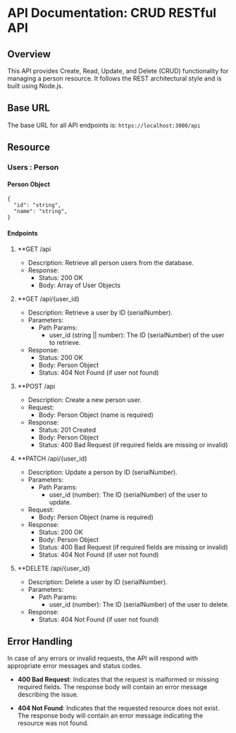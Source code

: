 # API Documentation: CRUD RESTful API

## Overview
This API provides Create, Read, Update, and Delete (CRUD) functionality for managing a person resource. It follows the REST architectural style and is built using Node.js.

## Base URL
The base URL for all API endpoints is: `https://localhost:3000/api`

## Resource

### Users : Person

#### Person Object
```
{
  "id": "string",
  "name": "string", 
}
```

#### Endpoints

1. **GET /api
   - Description: Retrieve all person users from the database.
   - Response:
     - Status: 200 OK
     - Body: Array of User Objects

2. **GET /api/{user_id}
   - Description: Retrieve a user by ID (serialNumber).
   - Parameters:
     - Path Params:
       - user_id (string || number): The ID (serialNumber) of the user to retrieve.
   - Response:
     - Status: 200 OK
     - Body: Person Object
     - Status: 404 Not Found (if user not found)

3. **POST /api
   - Description: Create a new person user.
   - Request:
     - Body: Person Object (name is required)
   - Response:
     - Status: 201 Created
     - Body: Person Object
     - Status: 400 Bad Request (if required fields are missing or invalid)

4. **PATCH /api/{user_id}
   - Description: Update a person by ID (serialNumber).
   - Parameters:
     - Path Params:
       - user_id (number): The ID (serialNumber) of the user to update.
   - Request:
     - Body: Person Object (name is required)
   - Response:
     - Status: 200 OK
     - Body: Person Object
     - Status: 400 Bad Request (if required fields are missing or invalid)
     - Status: 404 Not Found (if user not found)

5. **DELETE /api/{user_id}
   - Description: Delete a user by ID (serialNumber).
   - Parameters:
     - Path Params:
       - user_id (number): The ID (serialNumber) of the user to delete.
   - Response:
     - Status: 404 Not Found (if user not found)

## Error Handling

In case of any errors or invalid requests, the API will respond with appropriate error messages and status codes.

- **400 Bad Request**: Indicates that the request is malformed or missing required fields. The response body will contain an error message describing the issue.

- **404 Not Found**: Indicates that the requested resource does not exist. The response body will contain an error message indicating the resource was not found.